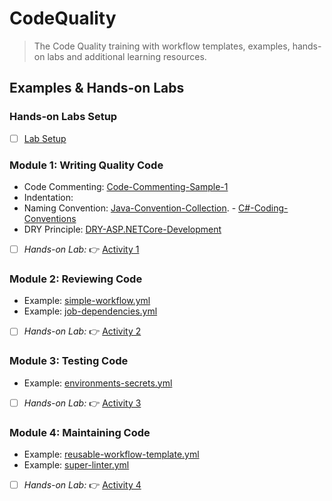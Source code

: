 # CodeQuality
> The Code Quality training with workflow templates, examples, hands-on labs and additional learning resources.

## Examples & Hands-on Labs

### Hands-on Labs Setup
- [ ] [Lab Setup](/labs/setup.md)

### Module 1: Writing Quality Code
- Code Commenting: [Code-Commenting-Sample-1](examples/SampleCodeCommenting)
- Indentation:
- Naming Convention: [Java-Convention-Collection](principles/JavaNamingConvensions.md).
                   - [C#-Coding-Conventions](https://learn.microsoft.com/en-us/dotnet/csharp/fundamentals/coding-style/coding-conventions)
- DRY Principle: [DRY-ASP.NETCore-Development](https://learn.microsoft.com/en-us/archive/msdn-magazine/2019/june/patterns-and-practices-super-dry-development-for-asp-net-core)
- [ ] _Hands-on Lab:_ :point_right: [Activity 1](/labs/lab01.md)

### Module 2: Reviewing Code
- Example: [simple-workflow.yml](/.github/workflows/simple-workflow.yml)
- Example: [job-dependencies.yml](/.github/workflows/job-dependencies.yml)
- [ ] _Hands-on Lab:_ :point_right: [Activity 2](/labs/lab02.md)

### Module 3: Testing Code
- Example: [environments-secrets.yml](/.github/workflows/environments-secrets.yml)
- [ ] _Hands-on Lab:_ :point_right: [Activity 3](/labs/lab03.md)

### Module 4: Maintaining Code
- Example: [reusable-workflow-template.yml](/.github/workflows/reusable-workflow-template.yml)
- Example: [super-linter.yml](/.github/workflows/super-linter.yml)
- [ ] _Hands-on Lab:_ :point_right: [Activity 4](/labs/lab04.md)
